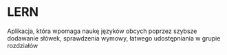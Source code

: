 # LERN

Aplikacja, która wpomaga naukę języków obcych poprzez szybsze dodawanie słówek, sprawdzenia wymowy, łatwego udostępniania w grupie rozdziałów 